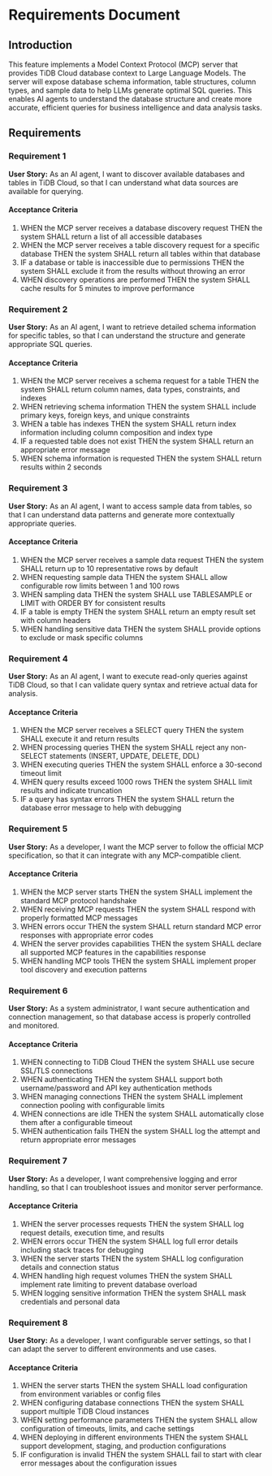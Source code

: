 # Requirements Document

## Introduction

This feature implements a Model Context Protocol (MCP) server that provides TiDB Cloud database context to Large Language Models. The server will expose database schema information, table structures, column types, and sample data to help LLMs generate optimal SQL queries. This enables AI agents to understand the database structure and create more accurate, efficient queries for business intelligence and data analysis tasks.

## Requirements

### Requirement 1

**User Story:** As an AI agent, I want to discover available databases and tables in TiDB Cloud, so that I can understand what data sources are available for querying.

#### Acceptance Criteria

1. WHEN the MCP server receives a database discovery request THEN the system SHALL return a list of all accessible databases
2. WHEN the MCP server receives a table discovery request for a specific database THEN the system SHALL return all tables within that database
3. IF a database or table is inaccessible due to permissions THEN the system SHALL exclude it from the results without throwing an error
4. WHEN discovery operations are performed THEN the system SHALL cache results for 5 minutes to improve performance

### Requirement 2

**User Story:** As an AI agent, I want to retrieve detailed schema information for specific tables, so that I can understand the structure and generate appropriate SQL queries.

#### Acceptance Criteria

1. WHEN the MCP server receives a schema request for a table THEN the system SHALL return column names, data types, constraints, and indexes
2. WHEN retrieving schema information THEN the system SHALL include primary keys, foreign keys, and unique constraints
3. WHEN a table has indexes THEN the system SHALL return index information including column composition and index type
4. IF a requested table does not exist THEN the system SHALL return an appropriate error message
5. WHEN schema information is requested THEN the system SHALL return results within 2 seconds

### Requirement 3

**User Story:** As an AI agent, I want to access sample data from tables, so that I can understand data patterns and generate more contextually appropriate queries.

#### Acceptance Criteria

1. WHEN the MCP server receives a sample data request THEN the system SHALL return up to 10 representative rows by default
2. WHEN requesting sample data THEN the system SHALL allow configurable row limits between 1 and 100 rows
3. WHEN sampling data THEN the system SHALL use TABLESAMPLE or LIMIT with ORDER BY for consistent results
4. IF a table is empty THEN the system SHALL return an empty result set with column headers
5. WHEN handling sensitive data THEN the system SHALL provide options to exclude or mask specific columns

### Requirement 4

**User Story:** As an AI agent, I want to execute read-only queries against TiDB Cloud, so that I can validate query syntax and retrieve actual data for analysis.

#### Acceptance Criteria

1. WHEN the MCP server receives a SELECT query THEN the system SHALL execute it and return results
2. WHEN processing queries THEN the system SHALL reject any non-SELECT statements (INSERT, UPDATE, DELETE, DDL)
3. WHEN executing queries THEN the system SHALL enforce a 30-second timeout limit
4. WHEN query results exceed 1000 rows THEN the system SHALL limit results and indicate truncation
5. IF a query has syntax errors THEN the system SHALL return the database error message to help with debugging

### Requirement 5

**User Story:** As a developer, I want the MCP server to follow the official MCP specification, so that it can integrate with any MCP-compatible client.

#### Acceptance Criteria

1. WHEN the MCP server starts THEN the system SHALL implement the standard MCP protocol handshake
2. WHEN receiving MCP requests THEN the system SHALL respond with properly formatted MCP messages
3. WHEN errors occur THEN the system SHALL return standard MCP error responses with appropriate error codes
4. WHEN the server provides capabilities THEN the system SHALL declare all supported MCP features in the capabilities response
5. WHEN handling MCP tools THEN the system SHALL implement proper tool discovery and execution patterns

### Requirement 6

**User Story:** As a system administrator, I want secure authentication and connection management, so that database access is properly controlled and monitored.

#### Acceptance Criteria

1. WHEN connecting to TiDB Cloud THEN the system SHALL use secure SSL/TLS connections
2. WHEN authenticating THEN the system SHALL support both username/password and API key authentication methods
3. WHEN managing connections THEN the system SHALL implement connection pooling with configurable limits
4. WHEN connections are idle THEN the system SHALL automatically close them after a configurable timeout
5. WHEN authentication fails THEN the system SHALL log the attempt and return appropriate error messages

### Requirement 7

**User Story:** As a developer, I want comprehensive logging and error handling, so that I can troubleshoot issues and monitor server performance.

#### Acceptance Criteria

1. WHEN the server processes requests THEN the system SHALL log request details, execution time, and results
2. WHEN errors occur THEN the system SHALL log full error details including stack traces for debugging
3. WHEN the server starts THEN the system SHALL log configuration details and connection status
4. WHEN handling high request volumes THEN the system SHALL implement rate limiting to prevent database overload
5. WHEN logging sensitive information THEN the system SHALL mask credentials and personal data

### Requirement 8

**User Story:** As a developer, I want configurable server settings, so that I can adapt the server to different environments and use cases.

#### Acceptance Criteria

1. WHEN the server starts THEN the system SHALL load configuration from environment variables or config files
2. WHEN configuring database connections THEN the system SHALL support multiple TiDB Cloud instances
3. WHEN setting performance parameters THEN the system SHALL allow configuration of timeouts, limits, and cache settings
4. WHEN deploying in different environments THEN the system SHALL support development, staging, and production configurations
5. IF configuration is invalid THEN the system SHALL fail to start with clear error messages about the configuration issues
